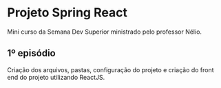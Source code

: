 # Projeto Spring React

Mini curso da Semana Dev Superior ministrado pelo professor Nélio.

## 1º episódio

Criação dos arquivos, pastas, configuração do projeto e criação do front end do projeto utilizando ReactJS.
